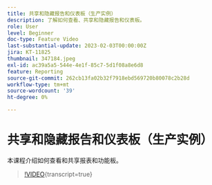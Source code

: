 ```yaml
---
title: 共享和隐藏报告和仪表板（生产实例）
description: 了解如何查看、共享和隐藏报告和仪表板。
role: User
level: Beginner
doc-type: Feature Video
last-substantial-update: 2023-02-03T00:00:00Z
jira: KT-11825
thumbnail: 347184.jpeg
exl-id: ac39a5a5-544e-4e1f-85c7-5d1f08a8e6d8
feature: Reporting
source-git-commit: 262cb13fa02b32f7918ebd569720b80078c2b28d
workflow-type: tm+mt
source-wordcount: '39'
ht-degree: 0%

---
```


# 共享和隐藏报告和仪表板（生产实例）

本课程介绍如何查看和共享报表和功能板。

>[!VIDEO](https://video.tv.adobe.com/v/347184/?learn=on){transcript=true}
